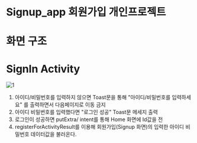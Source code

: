 # Signup_app 회원가입 개인프로젝트 
# 화면 구조
# Signln Activity 
![1](https://user-images.githubusercontent.com/139091726/259958827-e9458268-ef2e-4706-a471-ec43bcbe9097.png)
1. 아이디/비밀번호를 입력하지 않으면 Toast문을 통해 "아이디/비밀번호를 입력하세요" 를 출력하면서 다음페이지로 이동 금지
2. 아이디 비밀번호를 입력했다면 "로그인 성공" Toast문 메세지 출력
3. 로그인이 성공하면 putExtra/ intent를 통해 Home 화면에 Id값을 전
4. registerForActivityResult를 이용해 회원가입(Signup 화면)의 입력한 아이디 비밀번호 데이터값을 불러온다.

